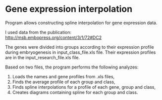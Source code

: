 # Gene expression interpolation


Program allows constructing spline interpolation for gene expression data.


I used data from the publication: http://msb.embopress.org/content/3/1/72#DC2


The genes were divided into groups according to their expression profile during embryogenesis in input_class_file.xls file.
Their expression profiles are in the input_research_file.xls file.


Based on two files, the program performs the following analyzes:
1. Loads the names and gene profiles from .xls files,
2. Finds the average profile of each group and class,
3. Finds spline interpolations for a profile of each gene, group and class,
4. Creates diagrams containing spline for each group and class.
